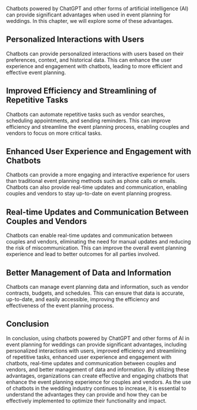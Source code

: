 

Chatbots powered by ChatGPT and other forms of artificial intelligence (AI) can provide significant advantages when used in event planning for weddings. In this chapter, we will explore some of these advantages.

Personalized Interactions with Users
------------------------------------

Chatbots can provide personalized interactions with users based on their preferences, context, and historical data. This can enhance the user experience and engagement with chatbots, leading to more efficient and effective event planning.

Improved Efficiency and Streamlining of Repetitive Tasks
--------------------------------------------------------

Chatbots can automate repetitive tasks such as vendor searches, scheduling appointments, and sending reminders. This can improve efficiency and streamline the event planning process, enabling couples and vendors to focus on more critical tasks.

Enhanced User Experience and Engagement with Chatbots
-----------------------------------------------------

Chatbots can provide a more engaging and interactive experience for users than traditional event planning methods such as phone calls or emails. Chatbots can also provide real-time updates and communication, enabling couples and vendors to stay up-to-date on event planning progress.

Real-time Updates and Communication Between Couples and Vendors
---------------------------------------------------------------

Chatbots can enable real-time updates and communication between couples and vendors, eliminating the need for manual updates and reducing the risk of miscommunication. This can improve the overall event planning experience and lead to better outcomes for all parties involved.

Better Management of Data and Information
-----------------------------------------

Chatbots can manage event planning data and information, such as vendor contracts, budgets, and schedules. This can ensure that data is accurate, up-to-date, and easily accessible, improving the efficiency and effectiveness of the event planning process.

Conclusion
----------

In conclusion, using chatbots powered by ChatGPT and other forms of AI in event planning for weddings can provide significant advantages, including personalized interactions with users, improved efficiency and streamlining of repetitive tasks, enhanced user experience and engagement with chatbots, real-time updates and communication between couples and vendors, and better management of data and information. By utilizing these advantages, organizations can create effective and engaging chatbots that enhance the event planning experience for couples and vendors. As the use of chatbots in the wedding industry continues to increase, it is essential to understand the advantages they can provide and how they can be effectively implemented to optimize their functionality and impact.
